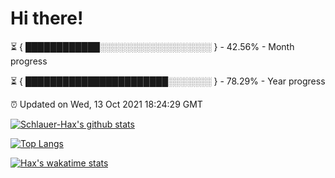 # Hi there!

⏳ { ████████████░░░░░░░░░░░░░░░░░░ } - 42.56% - Month progress

⏳ { ███████████████████████░░░░░░░ } - 78.29% - Year progress

⏰ Updated on Wed, 13 Oct 2021 18:24:29 GMT


[![Schlauer-Hax's github stats](https://github-readme-stats.vercel.app/api?username=Schlauer-Hax&show_icons=true&theme=dark&count_private=true)](https://github.com/Schlauer-Hax)


[![Top Langs](https://github-readme-stats.vercel.app/api/top-langs/?username=Schlauer-Hax&layout=compact&theme=dark)](https://github.com/Schlauer-Hax?tab=repositories)


[![Hax's wakatime stats](https://github-readme-stats.vercel.app/api/wakatime?username=Hax&theme=dark)](https://wakatime.com/@Hax)


